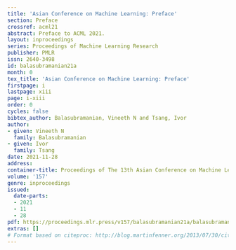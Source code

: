 ```yaml
---
title: 'Asian Conference on Machine Learning: Preface'
section: Preface
crossref: acml21
abstract: Preface to ACML 2021.
layout: inproceedings
series: Proceedings of Machine Learning Research
publisher: PMLR
issn: 2640-3498
id: balasubramanian21a
month: 0
tex_title: 'Asian Conference on Machine Learning: Preface'
firstpage: i
lastpage: xiii
page: i-xiii
order: 0
cycles: false
bibtex_author: Balasubramanian, Vineeth N and Tsang, Ivor
author:
- given: Vineeth N
  family: Balasubramanian
- given: Ivor
  family: Tsang
date: 2021-11-28
address:
container-title: Proceedings of The 13th Asian Conference on Machine Learning
volume: '157'
genre: inproceedings
issued:
  date-parts:
  - 2021
  - 11
  - 28
pdf: https://proceedings.mlr.press/v157/balasubramanian21a/balasubramanian21a.pdf
extras: []
# Format based on citeproc: http://blog.martinfenner.org/2013/07/30/citeproc-yaml-for-bibliographies/
---
```

